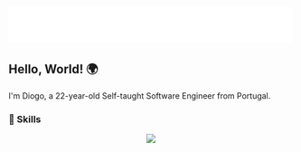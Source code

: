 <p align="center">
  <img src="https://raw.githubusercontent.com/diogocarrola/diogocarrola/main/snowflakes.svg" alt="Diogo Carrola">
</p>

## Hello, World! 🌍

I'm Diogo, a 22-year-old Self-taught Software Engineer from Portugal.

### 🎯 Skills
<p align="center">
  <a href="https://skillicons.dev">
    <img src="https://skillicons.dev/icons?i=bash,c,css,docker,figma,firebase,flutter,gcp,git,github,html,js,kubernetes,py,react" />
  </a>
</p>
